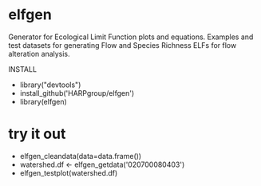 # elfgen
Generator for Ecological Limit Function plots and equations. 
Examples and test datasets for generating Flow and Species Richness ELFs
for flow alteration analysis.

INSTALL
* library("devtools")
* install_github('HARPgroup/elfgen')
* library(elfgen)
# try it out
* elfgen_cleandata(data=data.frame())
* watershed.df <- elfgen_getdata('020700080403')
* elfgen_testplot(watershed.df)
